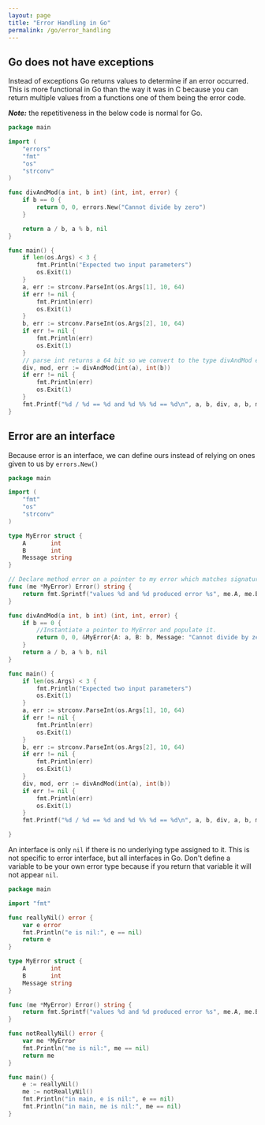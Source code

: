 ```yaml
---
layout: page
title: "Error Handling in Go"
permalink: /go/error_handling
---
```


[comment]: <> (TODO: I would like to rewrite this section.  I am not happy with these examples and built up of concepts)

## Go does not have exceptions

Instead of exceptions Go returns values to determine if an error occurred.  This is more functional in Go than the way it was in C because you can return multiple values from a functions one of them being the error code.

***Note:*** the repetitiveness  in the below code is normal for Go.

```go
package main

import (
    "errors"
    "fmt"
    "os"
    "strconv"
)

func divAndMod(a int, b int) (int, int, error) {
    if b == 0 {
        return 0, 0, errors.New("Cannot divide by zero")
    }

    return a / b, a % b, nil
}

func main() {
    if len(os.Args) < 3 {
        fmt.Println("Expected two input parameters")
        os.Exit(1)
    }
    a, err := strconv.ParseInt(os.Args[1], 10, 64)
    if err != nil {
        fmt.Println(err)
        os.Exit(1)
    }
    b, err := strconv.ParseInt(os.Args[2], 10, 64)
    if err != nil {
        fmt.Println(err)
        os.Exit(1)
    }
    // parse int returns a 64 bit so we convert to the type divAndMod expects
    div, mod, err := divAndMod(int(a), int(b))
    if err != nil {
        fmt.Println(err)
        os.Exit(1)
    }
    fmt.Printf("%d / %d == %d and %d %% %d == %d\n", a, b, div, a, b, mod)
}
```

## Error are an interface

Because error is an interface, we can define ours instead of relying on ones given to us by `errors.New()`

```go
package main

import (
    "fmt"
    "os"
    "strconv"
)

type MyError struct {
    A       int
    B       int
    Message string
}

// Declare method error on a pointer to my error which matches signature for Error
func (me *MyError) Error() string {
    return fmt.Sprintf("values %d and %d produced error %s", me.A, me.B, me.Message)
}

func divAndMod(a int, b int) (int, int, error) {
    if b == 0 {
        //Instantiate a pointer to MyError and populate it.
        return 0, 0, &MyError{A: a, B: b, Message: "Cannot divide by zero"}
    }
    return a / b, a % b, nil
}

func main() {
    if len(os.Args) < 3 {
        fmt.Println("Expected two input parameters")
        os.Exit(1)
    }
    a, err := strconv.ParseInt(os.Args[1], 10, 64)
    if err != nil {
        fmt.Println(err)
        os.Exit(1)
    }
    b, err := strconv.ParseInt(os.Args[2], 10, 64)
    if err != nil {
        fmt.Println(err)
        os.Exit(1)
    }
    div, mod, err := divAndMod(int(a), int(b))
    if err != nil {
        fmt.Println(err)
        os.Exit(1)
    }
    fmt.Printf("%d / %d == %d and %d %% %d == %d\n", a, b, div, a, b, mod)

}
```

[comment]: <> (TODO: I should move this to interface section and link back to it here for explanation)

An interface is only `nil` if there is no underlying type assigned to it.  This is not specific to error interface, but all interfaces in Go.  Don't define a variable to be your own error type because if you return that variable it will not appear `nil`.

```go
package main

import "fmt"

func reallyNil() error {
    var e error
    fmt.Println("e is nil:", e == nil)
    return e
}

type MyError struct {
    A       int
    B       int
    Message string
}

func (me *MyError) Error() string {
    return fmt.Sprintf("values %d and %d produced error %s", me.A, me.B, me.Message)
}

func notReallyNil() error {
    var me *MyError
    fmt.Println("me is nil:", me == nil)
    return me
}

func main() {
    e := reallyNil()
    me := notReallyNil()
    fmt.Println("in main, e is nil:", e == nil)
    fmt.Println("in main, me is nil:", me == nil)
}
```